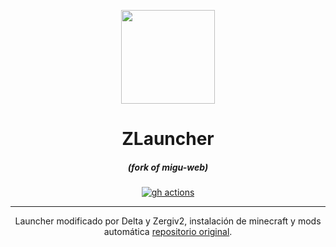 <p align="center"><img src="https://iili.io/HiIIHa1.png" width="150px" height="150px" ></p>

<h1 align="center">ZLauncher</h1>

<em><h5 align="center">(fork of migu-web)</h5></em>

[<p align="center"><img src="https://iili.io/JiHNfov.png" alt="gh actions">](https://github.com/DeltaV3/ZLauncher/actions)

---

<p align="center"> Launcher modificado por Delta y Zergiv2, instalación de minecraft y mods automática <a href="https://github.com/NoCrypt/migu-web/">repositorio original</a>.</p>